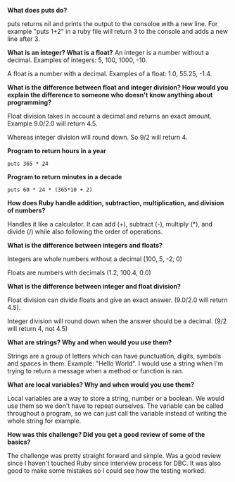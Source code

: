 **What does puts do?**

puts returns nil and prints the output to the consoloe with a new line.  For example "puts 1+2" in a ruby file will return 3 to the console and adds a new line after 3.

**What is an integer? What is a float?**
An integer is a number without a decimal.  Examples of integers: 5, 100, 1000, -10.

A float is a number with a decimal.  Examples of a float: 1.0, 55.25, -1.4.

**What is the difference between float and integer division? How would you explain the difference to someone who doesn't know anything about programming?**

Float division takes in account a decimal and returns an exact amount.  Example 9.0/2.0 will return 4.5.

Whereas integer division will round down.  So 9/2 will return 4.

**Program to return hours in a year**
```
puts 365 * 24
```

**Program to return minutes in a decade**
```
puts 60 * 24 * (365*10 + 2)
```


**How does Ruby handle addition, subtraction, multiplication, and division of numbers?**

Handles it like a calculator.  It can add (+), subtract (-), multiply (*), and divide (/) while also following the order of operations.

**What is the difference between integers and floats?**

Integers are whole numbers without a decimal (100, 5, -2, 0)

Floats are numbers with decimals (1.2, 100.4, 0.0)

**What is the difference between integer and float division?**

Float division can divide floats and give an exact answer. (9.0/2.0 will return 4.5).

Integer division will round down when the answer should be a decimal.  (9/2 will return 4, not 4.5)


**What are strings? Why and when would you use them?**

Strings are a group of letters which can have punctuation, digits, symbols and spaces in them.  Example: "Hello World".  I would use a string when I'm trying to return a message when a method or function is ran.

**What are local variables? Why and when would you use them?**

Local variables are a way to store a string, number or a boolean.  We would use them so we don't have to repeat ourselves.  The variable can be called throughout a program, so we can just call the variable instead of writing the whole string for example.

**How was this challenge? Did you get a good review of some of the basics?**

The challenge was pretty straight forward and simple.  Was a good review since I haven't touched Ruby since interview process for DBC.  It was also good to make some mistakes so I could see how the testing worked.